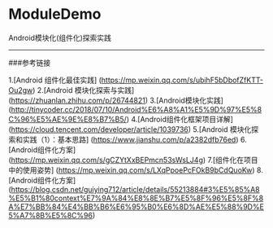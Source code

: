 # ModuleDemo
Android模块化(组件化)探索实践
****
###参考链接

1.[Android 组件化最佳实践] (https://mp.weixin.qq.com/s/ubihF5bDbofZfKTT-Ou2gw)
2.[Android 模块化探索与实践] (https://zhuanlan.zhihu.com/p/26744821)
3.[Android模块化实践] (http://tinycoder.cc/2018/07/10/Android%E6%A8%A1%E5%9D%97%E5%8C%96%E5%AE%9E%E8%B7%B5/)
4.[Android组件化框架项目详解] (https://cloud.tencent.com/developer/article/1039736)
5.[Android 模块化探索和实践（1）：基本思路] (https://www.jianshu.com/p/a2382dfb76ed)
6.[Android组件化方案] (https://mp.weixin.qq.com/s/gCZYtXxBEPmcn53sWsLJ4g)
7.[组件化在项目中的使用姿势] (https://mp.weixin.qq.com/s/LXqPpoePcFOkB9bCdQuoKw)
8.[Android组件化方案]
 (https://blog.csdn.net/guiying712/article/details/55213884#3%E5%85%A8%E5%B1%80context%E7%9A%84%E8%8E%B7%E5%8F%96%E5%8F%8A%E7%BB%84%E4%BB%B6%E6%95%B0%E6%8D%AE%E5%88%9D%E5%A7%8B%E5%8C%96)
